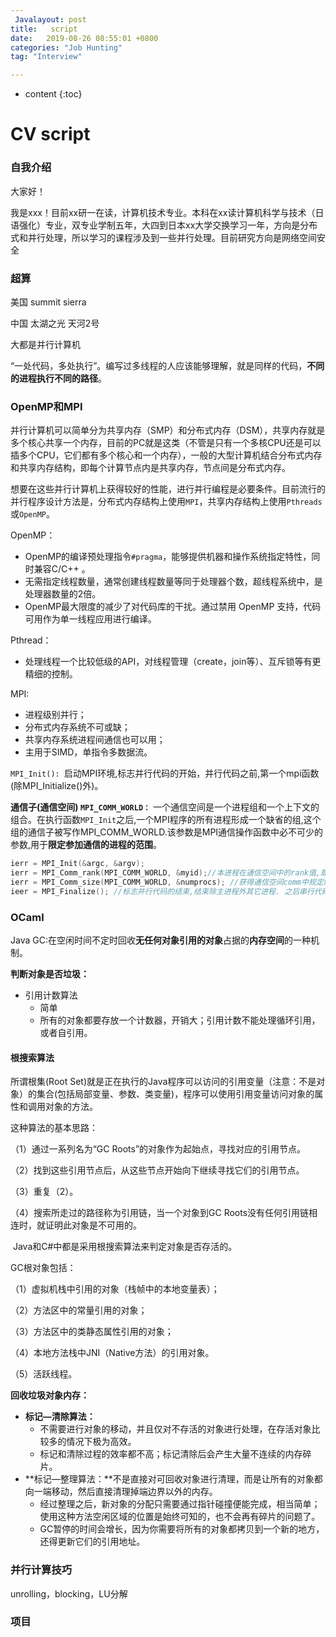 ```yaml
---
 Javalayout: post
title:   script
date:   2019-08-26 08:55:01 +0800
categories: "Job Hunting"
tag: "Interview"

---
```


* content
{:toc}




# CV script

### 自我介绍

大家好！

我是xxx！目前xx研一在读，计算机技术专业。本科在xx读计算机科学与技术（日语强化）专业，双专业学制五年，大四到日本xx大学交换学习一年，方向是分布式和并行处理，所以学习的课程涉及到一些并行处理。目前研究方向是网络空间安全

### 超算

美国 summit sierra

中国 太湖之光 天河2号

大都是并行计算机

“一处代码，多处执行”。编写过多线程的人应该能够理解，就是同样的代码，**不同的进程执行不同的路径**。

### OpenMP和MPI

并行计算机可以简单分为共享内存（SMP）和分布式内存（DSM），共享内存就是多个核心共享一个内存，目前的PC就是这类（不管是只有一个多核CPU还是可以插多个CPU，它们都有多个核心和一个内存），一般的大型计算机结合分布式内存和共享内存结构，即每个计算节点内是共享内存，节点间是分布式内存。

想要在这些并行计算机上获得较好的性能，进行并行编程是必要条件。目前流行的并行程序设计方法是，分布式内存结构上使用`MPI`，共享内存结构上使用`Pthreads`或`OpenMP`。

OpenMP：

* OpenMP的编译预处理指令`#pragma`，能够提供机器和操作系统指定特性，同时兼容C/C++ 。
* 无需指定线程数量，通常创建线程数量等同于处理器个数，超线程系统中，是处理器数量的2倍。
* OpenMP最大限度的减少了对代码库的干扰。通过禁用 OpenMP 支持，代码可用作为单一线程应用进行编译。

Pthread：

* 处理线程一个比较低级的API，对线程管理（create，join等）、互斥锁等有更精细的控制。

MPI:

* 进程级别并行；
* 分布式内存系统不可或缺；
* 共享内存系统进程间通信也可以用；
* 主用于SIMD，单指令多数据流。

`MPI_Init(): `启动MPI环境,标志并行代码的开始，并行代码之前,第一个mpi函数(除MPI_Initialize()外)。

**通信子(通信空间) `MPI_COMM_WORLD：`** 一个通信空间是一个进程组和一个上下文的组合。在执行函数`MPI_Init`之后,一个MPI程序的所有进程形成一个缺省的组,这个组的通信子被写作MPI_COMM_WORLD.该参数是MPI通信操作函数中必不可少的参数,用于**限定参加通信的进程的范围**。

```c
ierr = MPI_Init(&argc, &argv);
ierr = MPI_Comm_rank(MPI_COMM_WORLD, &myid);//本进程在通信空间中的rank值,即在组中的逻辑编号(从0开始).
ierr = MPI_Comm_size(MPI_COMM_WORLD, &numprocs); //获得通信空间comm中规定的组包含的进程的数量
ieer = MPI_Finalize(); //标志并行代码的结束,结束除主进程外其它进程. 之后串行代码仍可在主进程(rank = 0)上运行(如果必须).
```



### OCaml



Java GC:在空闲时间不定时回收**无任何对象引用的对象**占据的**内存空间**的一种机制。

**判断对象是否垃圾：**

* 引用计数算法
  * 简单
  * 所有的对象都要存放一个计数器，开销大；引用计数不能处理循环引用，或者自引用。

#### 根搜索算法

所谓根集(Root Set)就是正在执行的Java程序可以访问的引用变量（注意：不是对象）的集合(包括局部变量、参数、类变量)，程序可以使用引用变量访问对象的属性和调用对象的方法。

这种算法的基本思路：

 （1）通过一系列名为“GC Roots”的对象作为起始点，寻找对应的引用节点。

 （2）找到这些引用节点后，从这些节点开始向下继续寻找它们的引用节点。

 （3）重复（2）。

 （4）搜索所走过的路径称为引用链，当一个对象到GC Roots没有任何引用链相连时，就证明此对象是不可用的。

​    Java和C#中都是采用根搜索算法来判定对象是否存活的。

GC根对象包括：

（1）虚拟机栈中引用的对象（栈帧中的本地变量表）；

（2）方法区中的常量引用的对象；

（3）方法区中的类静态属性引用的对象；

（4）本地方法栈中JNI（Native方法）的引用对象。

（5）活跃线程。

**回收垃圾对象内存：**

* **标记—清除算法：**
  * 不需要进行对象的移动，并且仅对不存活的对象进行处理，在存活对象比较多的情况下极为高效。
  * 标记和清除过程的效率都不高；标记清除后会产生大量不连续的内存碎片。
* **标记—整理算法：**不是直接对可回收对象进行清理，而是让所有的对象都向一端移动，然后直接清理掉端边界以外的内存。
  * 经过整理之后，新对象的分配只需要通过指针碰撞便能完成，相当简单；使用这种方法空闲区域的位置是始终可知的，也不会再有碎片的问题了。
  * GC暂停的时间会增长，因为你需要将所有的对象都拷贝到一个新的地方，还得更新它们的引用地址。

###  并行计算技巧

unrolling，blocking，LU分解

### 项目

